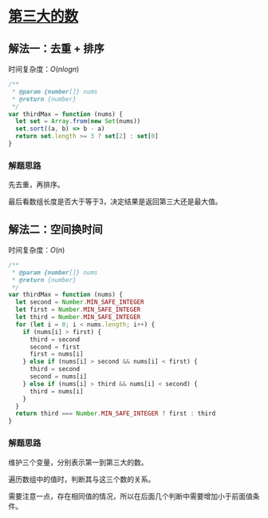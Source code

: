 # [第三大的数](https://leetcode-cn.com/problems/third-maximum-number/description/)

## 解法一：去重 + 排序



时间复杂度：$O(nlogn)$

```javascript
/**
 * @param {number[]} nums
 * @return {number}
 */
var thirdMax = function (nums) {
  let set = Array.from(new Set(nums))
  set.sort((a, b) => b - a)
  return set.length >= 3 ? set[2] : set[0]
}
```

### 解题思路

先去重，再排序。

最后看数组长度是否大于等于3，决定结果是返回第三大还是最大值。



## 解法二：空间换时间

时间复杂度：$O(n)$

```javascript
/**
 * @param {number[]} nums
 * @return {number}
 */
var thirdMax = function (nums) {
  let second = Number.MIN_SAFE_INTEGER
  let first = Number.MIN_SAFE_INTEGER
  let third = Number.MIN_SAFE_INTEGER
  for (let i = 0; i < nums.length; i++) {
    if (nums[i] > first) {
      third = second
      second = first
      first = nums[i]
    } else if (nums[i] > second && nums[i] < first) {
      third = second
      second = nums[i]
    } else if (nums[i] > third && nums[i] < second) {
      third = nums[i]
    }
  }
  return third === Number.MIN_SAFE_INTEGER ? first : third
}
```

### 解题思路

维护三个变量，分别表示第一到第三大的数。

遍历数组中的值时，判断其与这三个数的关系。

需要注意一点，存在相同值的情况，所以在后面几个判断中需要增加小于前面值条件。

